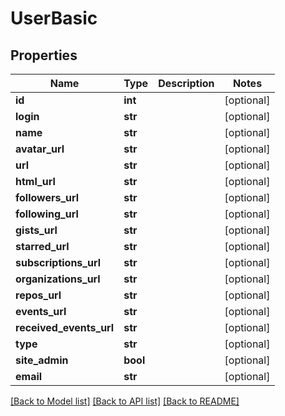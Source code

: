# UserBasic

## Properties
Name | Type | Description | Notes
------------ | ------------- | ------------- | -------------
**id** | **int** |  | [optional] 
**login** | **str** |  | [optional] 
**name** | **str** |  | [optional] 
**avatar_url** | **str** |  | [optional] 
**url** | **str** |  | [optional] 
**html_url** | **str** |  | [optional] 
**followers_url** | **str** |  | [optional] 
**following_url** | **str** |  | [optional] 
**gists_url** | **str** |  | [optional] 
**starred_url** | **str** |  | [optional] 
**subscriptions_url** | **str** |  | [optional] 
**organizations_url** | **str** |  | [optional] 
**repos_url** | **str** |  | [optional] 
**events_url** | **str** |  | [optional] 
**received_events_url** | **str** |  | [optional] 
**type** | **str** |  | [optional] 
**site_admin** | **bool** |  | [optional] 
**email** | **str** |  | [optional] 

[[Back to Model list]](../README.md#documentation-for-models) [[Back to API list]](../README.md#documentation-for-api-endpoints) [[Back to README]](../README.md)


